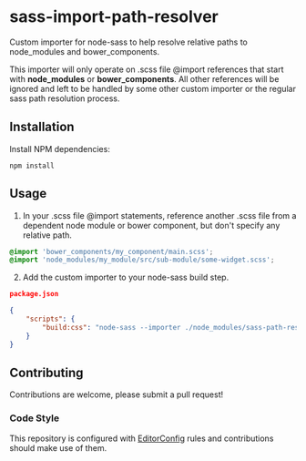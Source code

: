 # sass-import-path-resolver

Custom importer for node-sass to help resolve relative paths to node_modules and bower_components.

This importer will only operate on .scss file @import references that start with **node_modules** or **bower_components**. All other references will be ignored and left to be handled by some other custom importer or the regular sass path resolution process.

## Installation

Install NPM dependencies:

```shell
npm install
```

## Usage

1) In your .scss file @import statements, reference another .scss file from a dependent node module or bower component, but don't specify any relative path.

```scss
@import 'bower_components/my_component/main.scss';
@import 'node_modules/my_module/src/sub-module/some-widget.scss';
```

2) Add the custom importer to your node-sass build step.

```json
package.json

{
	"scripts": {
		"build:css": "node-sass --importer ./node_modules/sass-path-resolver/ ./src/app.scss > ./dist/app.css"
	}
}
```

## Contributing
Contributions are welcome, please submit a pull request!

### Code Style

This repository is configured with [EditorConfig](http://editorconfig.org) rules and contributions should make use of them.

